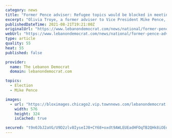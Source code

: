 ```yaml
---
category: news
title: "Former Pence adviser: Refugee topics would be blocked in meetings"
excerpt: "Olivia Troye, a former adviser to Vice President Mike Pence, speaks to CNN for the first time since her viral Twitter thread in which she says that some senior members"
publishedDateTime: 2021-08-21T19:21:00Z
originalUrl: "https://www.lebanondemocrat.com/news/national/former-pence-adviser-refugee-topics-would-be-blocked-in-meetings/video_06a86f2e-3d74-50f0-abab-8b2d44e9ca83.html"
webUrl: "https://www.lebanondemocrat.com/news/national/former-pence-adviser-refugee-topics-would-be-blocked-in-meetings/video_06a86f2e-3d74-50f0-abab-8b2d44e9ca83.html"
type: article
quality: 55
heat: 55
published: false

provider:
  name: The Lebanon Democrat
  domain: lebanondemocrat.com

topics:
  - Election
  - Mike Pence

images:
  - url: "https://bloximages.chicago2.vip.townnews.com/lebanondemocrat.com/content/tncms/assets/v3/editorial/0/6a/06a86f2e-3d74-50f0-abab-8b2d44e9ca83/612158083c739.image.jpg?resize=576%2C324"
    width: 576
    height: 324
    isCached: true

secured: "t9n0JbJ2aVG/U9D2zlv8IyseIJ8+CY68+oxdt9AWLEUEadHFOqTB2QHk8iOEoKVH8lEnrVXJC53qdS5XEsXOrmfrs9JH5AolBD5H1wFdnvVdyRWtPVhDfYqzXqCR+kjiZ+A+sy/Wc7pxTVEgcewsMognwCpp0qYfMklRh4+NAL6+/rk62Kor20BqReABxvvi9oTZdmvojFmLYhm/Cn8G18dwe1pfi+F0H84i4wdXckvBqp0zae7MkRS5j72/nPUfay4a/CVR71XFI2vyKjCMebZ87myt40sCrbU20lH5Zd2zIunzEf7a1+CJ6xZONvDM0g+cnslY9s2oL8WueWxDwFaE3akn3iVdW6/uiRypkmE=;ybXrxDmSUHw/hyl3A+PHtA=="
---
```


